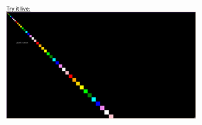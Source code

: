 [Try it live: ![pixel-canvas](example/example.png "pixel-canvas")](https://coalpha.github.io/pixel-canvas/example/)
